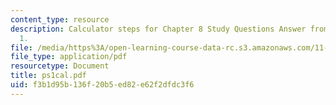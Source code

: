 ```yaml
---
content_type: resource
description: Calculator steps for Chapter 8 Study Questions Answer from Problem Set
  1.
file: /media/https%3A/open-learning-course-data-rc.s3.amazonaws.com/11-431j-real-estate-finance-and-investment-fall-2006/f3b1d95b136f20b5ed82e62f2dfdc3f6_ps1cal.pdf
file_type: application/pdf
resourcetype: Document
title: ps1cal.pdf
uid: f3b1d95b-136f-20b5-ed82-e62f2dfdc3f6
---
```

